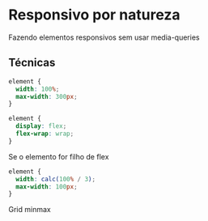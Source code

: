 # Responsivo por natureza

Fazendo elementos responsivos sem usar media-queries

## Técnicas

```css
element {
  width: 100%;
  max-width: 300px;
}
```

```css
element {
  display: flex;
  flex-wrap: wrap;
}
```

Se o elemento for filho de flex

```css
element {
  width: calc(100% / 3);
  max-width: 100px;
}
```

Grid minmax
